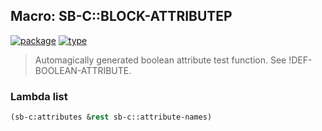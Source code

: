 ## Macro: SB-C::BLOCK-ATTRIBUTEP
[![package](https://img.shields.io/badge/Package-SB--C-5f9ea0.svg?style=social&colorA=999999)](../) [![type](https://img.shields.io/badge/Type-Macro-5f9ea0.svg?style=social&colorA=999999)](../#macro) 

> Automagically generated boolean attribute test function.
> See !DEF-BOOLEAN-ATTRIBUTE.

### Lambda list
```cl
(sb-c:attributes &rest sb-c::attribute-names)
```
